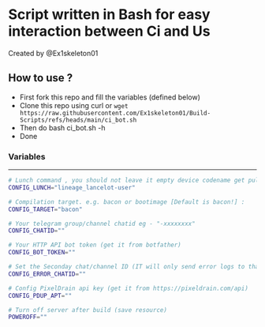 # Script written in Bash for easy interaction between Ci and Us
Created by @Ex1skeleton01

## How to use ?

- First fork this repo and fill the variables (defined below)
- Clone this repo using curl or `wget https://raw.githubusercontent.com/Ex1skeleton01/Build-Scripts/refs/heads/main/ci_bot.sh`
- Then do bash ci_bot.sh -h
- Done

### Variables 

---------------
```bash
# Lunch command , you should not leave it empty device codename get pulled from the command! :
CONFIG_LUNCH="lineage_lancelot-user"

# Compilation target. e.g. bacon or bootimage [Default is bacon!] :
CONFIG_TARGET="bacon"

# Your telegram group/channel chatid eg - "-xxxxxxxx"
CONFIG_CHATID=""

# Your HTTP API bot token (get it from botfather) 
CONFIG_BOT_TOKEN=""

# Set the Seconday chat/channel ID (IT will only send error logs to that)
CONFIG_ERROR_CHATID=""

# Config PixelDrain api key (get it from https://pixeldrain.com/api)
CONFIG_PDUP_APT=""

# Turn off server after build (save resource)
POWEROFF=""
```

